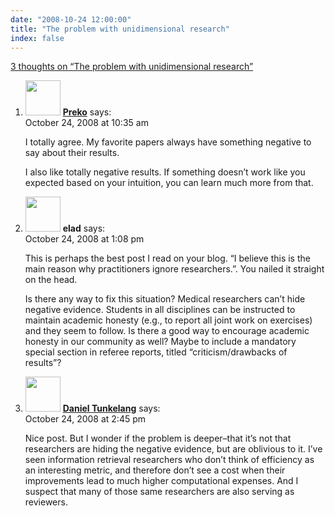 ```yaml
---
date: "2008-10-24 12:00:00"
title: "The problem with unidimensional research"
index: false
---
```


[3 thoughts on &ldquo;The problem with unidimensional research&rdquo;](/lemire/blog/2008/10-24-the-problem-with-unidimensional-research)

<ol class="comment-list">
<li id="comment-50218" class="comment even thread-even depth-1">
<div class="comment-author vcard">
<img alt src="https://secure.gravatar.com/avatar/dfdb6c9ab99b806648bca2021b8c0140?s=56&#038;d=mm&#038;r=g" srcset="https://secure.gravatar.com/avatar/dfdb6c9ab99b806648bca2021b8c0140?s=112&#038;d=mm&#038;r=g 2x" class="avatar avatar-56 photo" height="56" width="56" decoding="async" /> <b class="fn"><a href="http://prekopcsak.hu" class="url" rel="ugc external nofollow">Preko</a></b> <span class="says">says:</span> </div>
<div class="comment-metadata"><time datetime="2008-10-24T10:35:17+00:00">October 24, 2008 at 10:35 am</time></a> </div>
<div class="comment-content">
<p>I totally agree. My favorite papers always have something negative to say about their results.</p>
<p>I also like totally negative results. If something doesn&rsquo;t work like you expected based on your intuition, you can learn much more from that.</p>
</div>
</li>
<li id="comment-50219" class="comment odd alt thread-odd thread-alt depth-1">
<div class="comment-author vcard">
<img alt src="https://secure.gravatar.com/avatar/8301aa3de85af94c2c3796539f003f54?s=56&#038;d=mm&#038;r=g" srcset="https://secure.gravatar.com/avatar/8301aa3de85af94c2c3796539f003f54?s=112&#038;d=mm&#038;r=g 2x" class="avatar avatar-56 photo" height="56" width="56" decoding="async" /> <b class="fn">elad</b> <span class="says">says:</span> </div>
<div class="comment-metadata"><time datetime="2008-10-24T13:08:03+00:00">October 24, 2008 at 1:08 pm</time></a> </div>
<div class="comment-content">
<p>This is perhaps the best post I read on your blog. &ldquo;I believe this is the main reason why practitioners ignore researchers.&rdquo;. You nailed it straight on the head.</p>
<p>Is there any way to fix this situation? Medical researchers can&rsquo;t hide negative evidence. Students in all disciplines can be instructed to maintain academic honesty (e.g., to report all joint work on exercises) and they seem to follow. Is there a good way to encourage academic honesty in our community as well? Maybe to include a mandatory special section in referee reports, titled &ldquo;criticism/drawbacks of results&rdquo;?</p>
</div>
</li>
<li id="comment-50220" class="comment even thread-even depth-1">
<div class="comment-author vcard">
<img alt src="https://secure.gravatar.com/avatar/e9a1ce0b75918ac8c05ae1e83ebeab69?s=56&#038;d=mm&#038;r=g" srcset="https://secure.gravatar.com/avatar/e9a1ce0b75918ac8c05ae1e83ebeab69?s=112&#038;d=mm&#038;r=g 2x" class="avatar avatar-56 photo" height="56" width="56" loading="lazy" decoding="async" /> <b class="fn"><a href="http://thenoisychannel.com/" class="url" rel="ugc external nofollow">Daniel Tunkelang</a></b> <span class="says">says:</span> </div>
<div class="comment-metadata"><time datetime="2008-10-24T14:45:47+00:00">October 24, 2008 at 2:45 pm</time></a> </div>
<div class="comment-content">
<p>Nice post. But I wonder if the problem is deeper&#8211;that it&rsquo;s not that researchers are hiding the negative evidence, but are oblivious to it. I&rsquo;ve seen information retrieval researchers who don&rsquo;t think of efficiency as an interesting metric, and therefore don&rsquo;t see a cost when their improvements lead to much higher computational expenses. And I suspect that many of those same researchers are also serving as reviewers.</p>
</div>
</li>
</ol>
